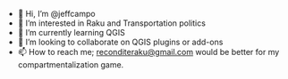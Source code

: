 - 👋 Hi, I’m @jeffcampo
- 👀 I’m interested in Raku and Transportation politics
- 🌱 I’m currently learning QGIS
- 💞️ I’m looking to collaborate on QGIS plugins or add-ons
- 📫 How to reach me; reconditeraku@gmail.com would be better for my compartmentalization game. 

<!---
jeffcampo/jeffcampo is a ✨ special ✨ repository because its `README.md` (this file) appears on your GitHub profile.
You can click the Preview link to take a look at your changes.
--->
